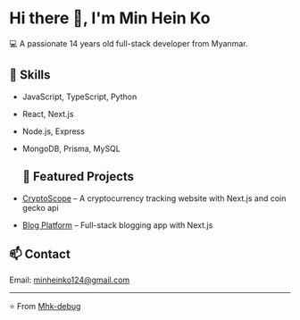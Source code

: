 # Hi there 👋, I'm Min Hein Ko

💻 A passionate 14 years old full-stack developer from Myanmar.  

## 🚀 Skills
- JavaScript, TypeScript, Python
- React, Next.js
- Node.js, Express
- MongoDB, Prisma, MySQL

  ## 📂 Featured Projects
- [CryptoScope](https://github.com/Mhk-debug/Crypto-Scope) – A cryptocurrency tracking website with Next.js and coin gecko api 
- [Blog Platform](https://github.com/Mhk-debug/MHK-Blog) – Full-stack blogging app with Next.js


## 📫 Contact
Email: minheinko124@gmail.com

  ---
⭐️ From [Mhk-debug](https://github.com/Mhk-debug)
<!--
**Mhk-debug/Mhk-debug** is a ✨ _special_ ✨ repository because its `README.md` (this file) appears on your GitHub profile.

Here are some ideas to get you started:

- 🔭 I’m currently working on ...
- 🌱 I’m currently learning ...
- 👯 I’m looking to collaborate on ...
- 🤔 I’m looking for help with ...
- 💬 Ask me about ...
- 📫 How to reach me: ...
- 😄 Pronouns: ...
- ⚡ Fun fact: ...
-->
